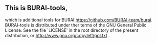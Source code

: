 This is BURAI-tools,
-----------------
which is additional tools for BURAI <https://github.com/BURAI-team/burai>.
BURAI-tools is distributed under ther terms of the GNU General Public
License. See the file `LICENSE' in the root directory of the present
distribution, or http://www.gnu.org/copyleft/gpl.txt .